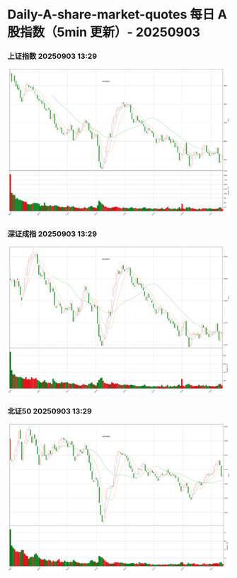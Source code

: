 
# Daily-A-share-market-quotes 每日 A 股指数（5min 更新）- 20250903

### 上证指数 20250903 13:29
![](./fig/2025/9/20250903-sh000001.png)

### 深证成指 20250903 13:29
![](./fig/2025/9/20250903-sz399001.png)

### 北证50 20250903 13:29
![](./fig/2025/9/20250903-bj899050.png)

